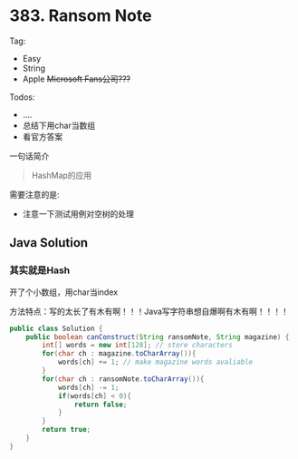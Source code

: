 #  383. Ransom Note 

Tag:

- Easy
- String
- Apple <del>Microsoft Fans公司???</del>

Todos:

- ....
- 总结下用char当数组
- 看官方答案

一句话简介

> HashMap的应用

需要注意的是:

- 注意一下测试用例对空树的处理

## Java Solution

### 其实就是Hash

开了个小数组，用char当index

方法特点：写的太长了有木有啊！！！Java写字符串想自爆啊有木有啊！！！！

```java
public class Solution {
    public boolean canConstruct(String ransomNote, String magazine) {
        int[] words = new int[128]; // store characters
        for(char ch : magazine.toCharArray()){
            words[ch] += 1; // make magazine words avaliable
        }
        for(char ch : ransomNote.toCharArray()){
            words[ch] -= 1;
            if(words[ch] < 0){
                return false;
            }
        }
        return true;
    }
}
```

